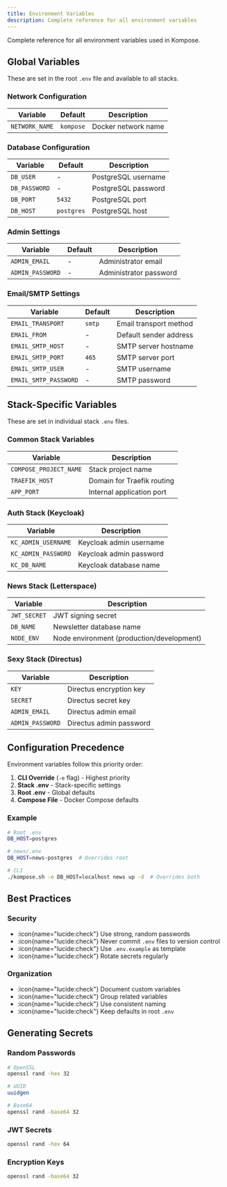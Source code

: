 ```yaml
---
title: Environment Variables
description: Complete reference for all environment variables
---
```


Complete reference for all environment variables used in Kompose.

## Global Variables

These are set in the root `.env` file and available to all stacks.

### Network Configuration

| Variable | Default | Description |
|----------|---------|-------------|
| `NETWORK_NAME` | `kompose` | Docker network name |

### Database Configuration

| Variable | Default | Description |
|----------|---------|-------------|
| `DB_USER` | - | PostgreSQL username |
| `DB_PASSWORD` | - | PostgreSQL password |
| `DB_PORT` | `5432` | PostgreSQL port |
| `DB_HOST` | `postgres` | PostgreSQL host |

### Admin Settings

| Variable | Default | Description |
|----------|---------|-------------|
| `ADMIN_EMAIL` | - | Administrator email |
| `ADMIN_PASSWORD` | - | Administrator password |

### Email/SMTP Settings

| Variable | Default | Description |
|----------|---------|-------------|
| `EMAIL_TRANSPORT` | `smtp` | Email transport method |
| `EMAIL_FROM` | - | Default sender address |
| `EMAIL_SMTP_HOST` | - | SMTP server hostname |
| `EMAIL_SMTP_PORT` | `465` | SMTP server port |
| `EMAIL_SMTP_USER` | - | SMTP username |
| `EMAIL_SMTP_PASSWORD` | - | SMTP password |

## Stack-Specific Variables

These are set in individual stack `.env` files.

### Common Stack Variables

| Variable | Description |
|----------|-------------|
| `COMPOSE_PROJECT_NAME` | Stack project name |
| `TRAEFIK_HOST` | Domain for Traefik routing |
| `APP_PORT` | Internal application port |

### Auth Stack (Keycloak)

| Variable | Description |
|----------|-------------|
| `KC_ADMIN_USERNAME` | Keycloak admin username |
| `KC_ADMIN_PASSWORD` | Keycloak admin password |
| `KC_DB_NAME` | Keycloak database name |

### News Stack (Letterspace)

| Variable | Description |
|----------|-------------|
| `JWT_SECRET` | JWT signing secret |
| `DB_NAME` | Newsletter database name |
| `NODE_ENV` | Node environment (production/development) |

### Sexy Stack (Directus)

| Variable | Description |
|----------|-------------|
| `KEY` | Directus encryption key |
| `SECRET` | Directus secret key |
| `ADMIN_EMAIL` | Directus admin email |
| `ADMIN_PASSWORD` | Directus admin password |

## Configuration Precedence

Environment variables follow this priority order:

1. **CLI Override** (`-e` flag) - Highest priority
2. **Stack .env** - Stack-specific settings
3. **Root .env** - Global defaults
4. **Compose File** - Docker Compose defaults

### Example

```bash
# Root .env
DB_HOST=postgres

# news/.env
DB_HOST=news-postgres  # Overrides root

# CLI
./kompose.sh -e DB_HOST=localhost news up -d  # Overrides both
```

## Best Practices

### Security

- :icon{name="lucide:check"} Use strong, random passwords
- :icon{name="lucide:check"} Never commit `.env` files to version control
- :icon{name="lucide:check"} Use `.env.example` as template
- :icon{name="lucide:check"} Rotate secrets regularly

### Organization

- :icon{name="lucide:check"} Document custom variables
- :icon{name="lucide:check"} Group related variables
- :icon{name="lucide:check"} Use consistent naming
- :icon{name="lucide:check"} Keep defaults in root `.env`

## Generating Secrets

### Random Passwords

```bash
# OpenSSL
openssl rand -hex 32

# UUID
uuidgen

# Base64
openssl rand -base64 32
```

### JWT Secrets

```bash
openssl rand -hex 64
```

### Encryption Keys

```bash
openssl rand -base64 32
```
